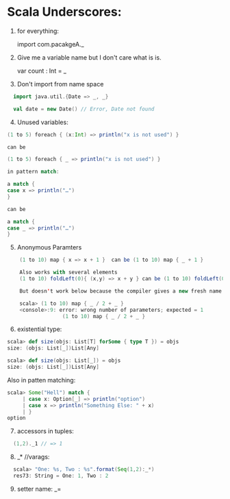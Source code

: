 # Scala Underscores:

1. for everything:  

	import com.pacakgeA._

2. Give me a variable name but I don't care what is is.

	var count : Int = _

3. Don't import from name space  
```scala
  import java.util.{Date => _, _}

  val date = new Date() // Error, Date not found
```

4. Unused variables:

```scala
(1 to 5) foreach { (x:Int) => println("x is not used") }

can be

(1 to 5) foreach { _ => println("x is not used") }

in pattern match:

a match {
case x => println("…")
}

can be

a match {
case _ => println("…")
}
```

5. Anonymous Paramters
```scala
	(1 to 10) map { x => x + 1 }  can be (1 to 10) map { _ + 1 }

	Also works with several elements
	(1 to 10) foldLeft(0){ (x,y) => x + y } can be (1 to 10) foldLeft(0) { _ + _ }

	But doesn't work below because the compiler gives a new fresh name for each underscore even if it is supposed to refer to the same value:

	scala> (1 to 10) map { _ / 2 + _ }
	<console>:9: error: wrong number of parameters; expected = 1
    	          (1 to 10) map { _ / 2 + _ }
```
6. existential type:

```scala
scala> def size(objs: List[T] forSome { type T }) = objs
size: (objs: List[_])List[Any]

scala> def size(objs: List[_]) = objs
size: (objs: List[_])List[Any]
```

Also in patten matching:

```scala
scala> Some("Hell") match {
     | case x: Option[_] => println("option")
     | case x => println("Something Else: " + x)
     | }
option
```

7. accessors in tuples:
```scala 
  (1,2)._1 // => 1
```

8. _* //varags:
```scala
  scala> "One: %s, Two : %s".format(Seq(1,2):_*)
  res73: String = One: 1, Two : 2
```

9. setter name: _=

